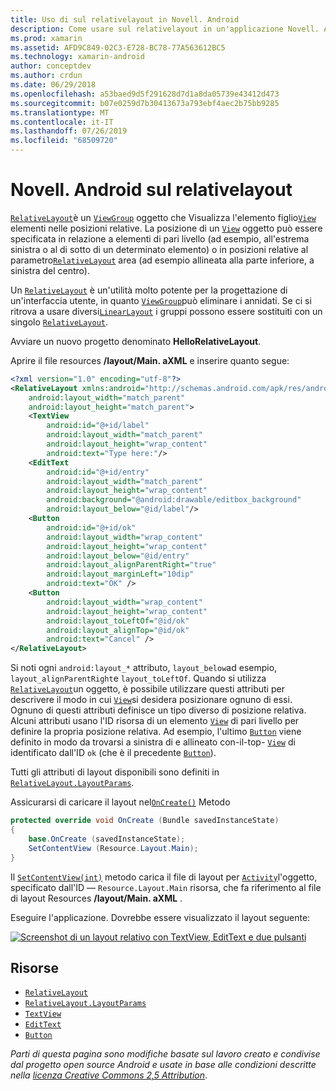 ```yaml
---
title: Uso di sul relativelayout in Novell. Android
description: Come usare sul relativelayout in un'applicazione Novell. Android
ms.prod: xamarin
ms.assetid: AFD9C849-02C3-E728-BC78-77A563612BC5
ms.technology: xamarin-android
author: conceptdev
ms.author: crdun
ms.date: 06/29/2018
ms.openlocfilehash: a53baed9d5f291628d7d1a8da05739e43412d473
ms.sourcegitcommit: b07e0259d7b30413673a793ebf4aec2b75bb9285
ms.translationtype: MT
ms.contentlocale: it-IT
ms.lasthandoff: 07/26/2019
ms.locfileid: "68509720"
---
```

# <a name="xamarinandroid-relativelayout"></a>Novell. Android sul relativelayout

[`RelativeLayout`](xref:Android.Widget.RelativeLayout)è un [`ViewGroup`](xref:Android.Views.ViewGroup) oggetto che Visualizza l'elemento figlio[`View`](xref:Android.Views.View)
elementi nelle posizioni relative. La posizione di un [`View`](xref:Android.Views.View) oggetto può essere specificata in relazione a elementi di pari livello (ad esempio, all'estrema sinistra o al di sotto di un determinato elemento) o in posizioni relative al parametro[`RelativeLayout`](xref:Android.Widget.RelativeLayout)
area (ad esempio allineata alla parte inferiore, a sinistra del centro).

Un [`RelativeLayout`](xref:Android.Widget.RelativeLayout) è un'utilità molto potente per la progettazione di un'interfaccia utente, in quanto [`ViewGroup`](xref:Android.Views.ViewGroup)può eliminare i annidati. Se ci si ritrova a usare diversi[`LinearLayout`](xref:Android.Widget.LinearLayout)
i gruppi possono essere sostituiti con un singolo [`RelativeLayout`](xref:Android.Widget.RelativeLayout).

Avviare un nuovo progetto denominato **HelloRelativeLayout**.

Aprire il file resources **/layout/Main. aXML** e inserire quanto segue:

```xml
<?xml version="1.0" encoding="utf-8"?>
<RelativeLayout xmlns:android="http://schemas.android.com/apk/res/android"
    android:layout_width="match_parent"
    android:layout_height="match_parent">
    <TextView
        android:id="@+id/label"
        android:layout_width="match_parent"
        android:layout_height="wrap_content"
        android:text="Type here:"/>
    <EditText
        android:id="@+id/entry"
        android:layout_width="match_parent"
        android:layout_height="wrap_content"
        android:background="@android:drawable/editbox_background"
        android:layout_below="@id/label"/>
    <Button
        android:id="@+id/ok"
        android:layout_width="wrap_content"
        android:layout_height="wrap_content"
        android:layout_below="@id/entry"
        android:layout_alignParentRight="true"
        android:layout_marginLeft="10dip"
        android:text="OK" />
    <Button
        android:layout_width="wrap_content"
        android:layout_height="wrap_content"
        android:layout_toLeftOf="@id/ok"
        android:layout_alignTop="@id/ok"
        android:text="Cancel" />
</RelativeLayout>
```

Si noti ogni `android:layout_*` attributo, `layout_below`ad esempio, `layout_alignParentRight`e `layout_toLeftOf`.
Quando si utilizza [`RelativeLayout`](xref:Android.Widget.RelativeLayout)un oggetto, è possibile utilizzare questi attributi per descrivere il modo in cui [`View`](xref:Android.Views.View)si desidera posizionare ognuno di essi. Ognuno di questi attributi definisce un tipo diverso di posizione relativa. Alcuni attributi usano l'ID risorsa di un elemento [`View`](xref:Android.Views.View) di pari livello per definire la propria posizione relativa. Ad esempio, l'ultimo [`Button`](xref:Android.Widget.Button) viene definito in modo da trovarsi a sinistra di e allineato con-il-top- [`View`](xref:Android.Views.View) di identificato dall'ID `ok` (che è il precedente [`Button`](xref:Android.Widget.Button)).

Tutti gli attributi di layout disponibili sono definiti in [`RelativeLayout.LayoutParams`](xref:Android.Widget.RelativeLayout.LayoutParams).

Assicurarsi di caricare il layout nel[`OnCreate()`](xref:Android.App.Activity.OnCreate*)
Metodo

```csharp
protected override void OnCreate (Bundle savedInstanceState)
{
    base.OnCreate (savedInstanceState);
    SetContentView (Resource.Layout.Main);
}
```

Il [`SetContentView(int)`](xref:Android.App.Activity.SetContentView*) metodo carica il file di layout per [`Activity`](xref:Android.App.Activity)l'oggetto, specificato dall'ID &mdash; `Resource.Layout.Main` risorsa, che fa riferimento al file di layout Resources **/layout/Main. aXML** .

Eseguire l'applicazione. Dovrebbe essere visualizzato il layout seguente:

[![Screenshot di un layout relativo con TextView, EditText e due pulsanti](relative-layout-images/helloviews2.png)](relative-layout-images/helloviews2.png#lightbox)

## <a name="resources"></a>Risorse

- [`RelativeLayout`](xref:Android.Widget.RelativeLayout)
- [`RelativeLayout.LayoutParams`](xref:Android.Widget.RelativeLayout.LayoutParams)
- [`TextView`](xref:Android.Widget.TextView)
- [`EditText`](xref:Android.Widget.EditText)
- [`Button`](xref:Android.Widget.Button)

*Parti di questa pagina sono modifiche basate sul lavoro creato e condivise dal progetto open source Android e usate in base alle condizioni descritte nella*
[*licenza Creative Commons 2,5 Attribution*](http://creativecommons.org/licenses/by/2.5/).
